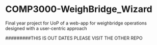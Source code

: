 # COMP3000-WeighBridge_Wizard
Final year project for UoP of a web-app for weighbridge operations designed with a user-centric approach

#########THIS IS OUT DATES PLEASE VISIT THE OTHER REPO

